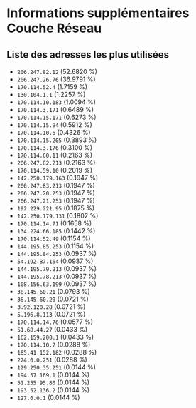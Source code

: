 # Informations supplémentaires Couche Réseau

## Liste des adresses les plus utilisées

- `206.247.82.12` (52.6820 %)
- `206.247.26.76` (36.9791 %)
- `170.114.52.4` (1.7159 %)
- `130.104.1.1` (1.2257 %)
- `170.114.10.183` (1.0094 %)
- `170.114.3.171` (0.6489 %)
- `170.114.15.171` (0.6273 %)
- `170.114.15.94` (0.5912 %)
- `170.114.10.6` (0.4326 %)
- `170.114.15.205` (0.3893 %)
- `170.114.3.176` (0.3100 %)
- `170.114.60.11` (0.2163 %)
- `206.247.82.213` (0.2163 %)
- `170.114.59.10` (0.2019 %)
- `142.250.179.163` (0.1947 %)
- `206.247.83.213` (0.1947 %)
- `206.247.20.253` (0.1947 %)
- `206.247.21.253` (0.1947 %)
- `192.229.221.95` (0.1875 %)
- `142.250.179.131` (0.1802 %)
- `170.114.14.71` (0.1658 %)
- `134.224.66.185` (0.1442 %)
- `170.114.52.49` (0.1154 %)
- `144.195.85.253` (0.1154 %)
- `144.195.84.253` (0.0937 %)
- `54.192.87.164` (0.0937 %)
- `144.195.79.213` (0.0937 %)
- `144.195.78.213` (0.0937 %)
- `108.156.63.199` (0.0937 %)
- `38.145.60.21` (0.0793 %)
- `38.145.60.20` (0.0721 %)
- `3.92.120.28` (0.0721 %)
- `5.196.8.113` (0.0721 %)
- `170.114.14.76` (0.0577 %)
- `51.68.44.27` (0.0433 %)
- `162.159.200.1` (0.0433 %)
- `170.114.10.7` (0.0288 %)
- `185.41.152.182` (0.0288 %)
- `224.0.0.251` (0.0288 %)
- `129.250.35.251` (0.0144 %)
- `194.57.169.1` (0.0144 %)
- `51.255.95.80` (0.0144 %)
- `193.52.136.2` (0.0144 %)
- `127.0.0.1` (0.0144 %)